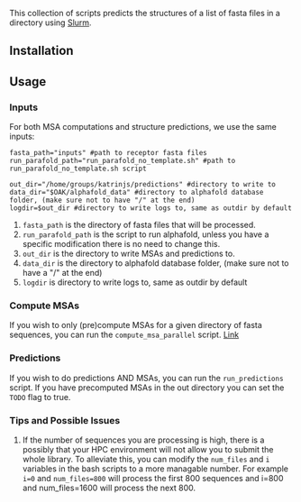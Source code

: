 This collection of scripts predicts the structures of a list of fasta files in a directory using [Slurm](https://slurm.schedmd.com/documentation.html).

## Installation

## Usage

### Inputs
For both MSA computations and structure predictions, we use the same inputs:
```
fasta_path="inputs" #path to receptor fasta files 
run_parafold_path="run_parafold_no_template.sh" #path to run_parafold_no_template.sh script

out_dir="/home/groups/katrinjs/predictions" #directory to write to
data_dir="$OAK/alphafold_data" #directory to alphafold database folder, (make sure not to have "/" at the end)  
logdir=$out_dir #directory to write logs to, same as outdir by default
```
1. `fasta_path` is the directory of fasta files that will be processed.
1. `run_parafold_path` is the script to run alphafold, unless you have a specific modification there is no need to change this.
1. `out_dir` is the directory to write MSAs and predictions to.
1. `data_dir` is the directory to alphafold database folder, (make sure not to have a "/" at the end)
1. `logdir` is directory to write logs to, same as outdir by default



### Compute MSAs 
If you wish to only (pre)compute MSAs for a given directory of fasta sequences, you can run the `compute_msa_parallel` script. [Link](https://drive.google.com/file/d/1CzcO4JfKO8NrnVQvIKIQTCn__ha1ZWly/view?usp=share_link)

### Predictions
If you wish to do predictions AND MSAs, you can run the `run_predictions` script. If you have precomputed MSAs in the out directory you can set the `TODO` flag to true.

### Tips and Possible Issues
1. If the number of sequences you are processing is high, there is a possibly that your HPC environment will not allow you to submit the whole library. To alleviate this, you can modify the `num_files` and `i` variables in the bash scripts to a more managable number. For example `i=0` and `num_files=800` will process the first 800 sequences and i=800 and num_files=1600 will process the next 800.
